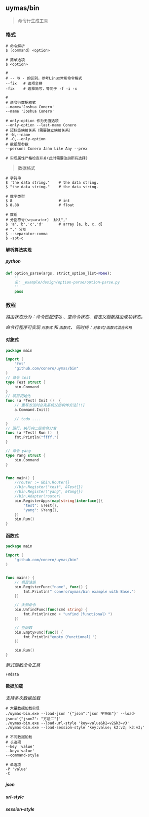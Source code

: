 ## uymas/bin

> 命令行生成工具





### 格式

```shell
# 命令解析
$ [command] <option>

# 简单选项
$ <option>

#
# -- 与 - 的区别，参考Linux常用命令格式
--fix	# 选项全拼
-fix    # 选择简写，等同于 -f -i -x

#
# 命令行数据格式
--name='Joshua Conero'
--name 'Joshua Conero'

# only-option 作为无值选项
--only-option --last-name Conero
# 短标签映射关系（需要建立映射关系）
# -N,--name
# -O,--only-option
# 数组型参数
--persons Conero Jahn Lile Any --prex

# 实现属性严格检查开关(此时需要注册所有选择)

```





> 数据格式

```shell
# 字符串
$ 'the data string.'	# the data string.
$ "the data string."	# the data string.

# 数字类型
$ 8						# int
$ 8.88					# float

# 数组
# 分割符号(separator)  默认","
$ 'a','b','c','d'		# array [a, b, c, d]
# "," 分割
$ --separator-comma 
$ -spt-c
```





#### 解析算法实现

##### python

```python
def option_parse(args, strict_option_list=None):
    '''
    见: _example/design/option-parse/option-parse.py
    '''
    pass
```





### 教程

*路由状态分为：命令匹配成功 、空命令状态、自定义函数路由成功状态。*

*命令行程序可实现 `对象式` 和 `函数式`， 同时持：`对象式/函数式混合风格`*



#### 对象式

```go
package main

import (
	"fmt"
	"github.com/conero/uymas/bin"
)
// 命令 test
type Test struct {
	bin.Command
}
// 项目初始化
func (a *Test) Init ()  {
    // 重写方法时必先系统父结构体方法[!!]
    a.Command.Init()
    
    // todo ....
}
// 运行，执行内二级命令分发
func (a *Test) Run ()  {
	fmt.Println("ffff.")
}

// 命令 yang
type Yang struct {
	bin.Command
}


func main() {
	//router := &bin.Router{}
	//bin.Register("test", &Test{})
	//bin.Register("yang", &Yang{})
	//bin.Adapter(router)
	bin.RegisterApps(map[string]interface{}{
		"test": &Test{},
		"yang": &Yang{},
	})
	bin.Run()
}

```





#### 函数式

```go
package main

import (
	"github.com/conero/uymas/bin"
)


func main() {
	// 项目注册
	bin.RegisterFunc("name", func() {
		fmt.Println(" conero/uymas/bin example with Base.")
	})

	// 未知命令
	bin.UnfindFunc(func(cmd string) {
		fmt.Println(cmd + "unfind（functional）")
	})

	// 空函数
	bin.EmptyFunc(func() {
		fmt.Println("empty（functional）")
	})

	bin.Run()
}

```



*新式函数命令工具*

```go
FRdata
```



#### 数据加载

*支持多次数据加载*

```shell
# 大量数据加载实现
./uymas-bin.exe --load-json '{"json":"json 字符串"}' --load-json='{"json2": "方法二"}'
./uymas-bin.exe --load-url-style 'key=value&k2=v2&k3=v3'
./uymas-bin.exe --load-session-style 'key:value; k2:v2; k3:v3;'

# 不同数据加载
# 长选项
--key 'value'
--key='value'
--command-style

# 单选项
-P 'value'
-C
```



##### json

##### url-style

##### session-style

